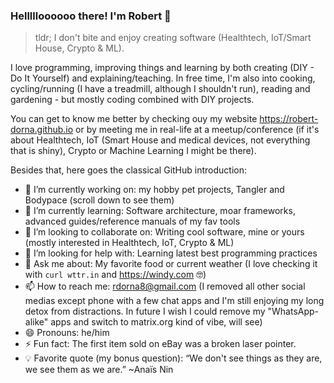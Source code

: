 ### Hellllloooooo there! I'm Robert 👋

> tldr; I don't bite and enjoy creating software (Healthtech, IoT/Smart House, Crypto & ML).

I love programming, improving things and learning by both creating (DIY - Do It Yourself) and explaining/teaching.
In free time, I'm also into cooking, cycling/running (I have a treadmill, although I shouldn't run), reading and gardening - but mostly coding combined with DIY projects.

You can get to know me better by checking ouy my website https://robert-dorna.github.io or by meeting me in real-life at a meetup/conference (if it's about Healthtech, IoT (Smart House and medical devices, not everything that is shiny), Crypto or Machine Learning I might be there).

Besides that, here goes the classical GitHub introduction:

- 🔭 I’m currently working on: my hobby pet projects, Tangler and Bodypace (scroll down to see them)
- 🌱 I’m currently learning: Software architecture, moar frameworks, advanced guides/reference manuals of my fav tools
- 👯 I’m looking to collaborate on: Writing cool software, mine or yours (mostly interested in Healthtech, IoT, Crypto & ML)
- 🤔 I’m looking for help with: Learning latest best programming practices
- 💬 Ask me about: My favorite food or current weather (I love checking it with `curl wttr.in` and https://windy.com 🤓)
- 📫 How to reach me: rdorna8@gmail.com (I removed all other social medias except phone with a few chat apps and I'm still enjoying my long detox from distractions. In future I wish I could remove my "WhatsApp-alike" apps and switch to matrix.org kind of vibe, will see)
- 😄 Pronouns: he/him
- ⚡ Fun fact: The first item sold on eBay was a broken laser pointer.
- 💡 Favorite quote (my bonus question): “We don't see things as they are, we see them as we are.” ~Anaïs Nin
